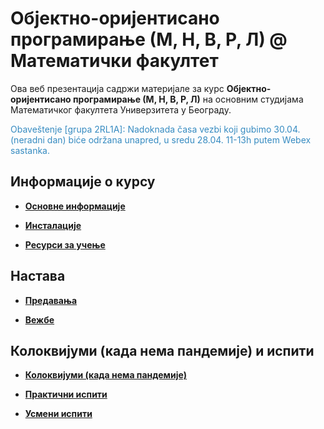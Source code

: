 # Објектно-оријентисано програмирање (М, Н, В, Р, Л) @ Математички факултет

Ова веб презентација садржи материјале за курс **Објектно-оријентисано програмирање  (М, Н, В, Р, Л)** на основним студијама Математичког факултета Универзитета у Београду.

<!--
**[Важно! Резултати практичног дела испита у року Јануар1ПС](/pismeni-ispiti/info/README.md)**
-->

<span style="color:#368BC1">Obaveštenje \[grupa 2RL1A\]: Nadoknada časa vezbi koji gubimo 30.04. (neradni dan) biće održana unapred, u sredu 28.04. 11-13h putem Webex sastanka.</span>

<!--
**[Важно! Резултати практичног дела испита у року Јануар1ПС](/pismeni-ispiti/info/README.md)**
-->


## Информације о курсу

* **[Основне информације](/informacije/README.md)**

* **[Инсталације](/INSTALACIJE.md)**

* **[Ресурси за учење](/RESURSI-ZA-UCENJE.md)**

## Настава

* **[Предавања](/predavanja/README.md)**

* **[Вежбе](/vezbe/README.md)**

## Колоквијуми (када нема пандемије) и испити

* **[Колоквијуми (када нема пандемије)](/kolokvijumi/README.md)**

* **[Практични испити](/pismeni-ispiti/README.md)**

* **[Усмени испити](/usmeni-ispiti/README.md)**
